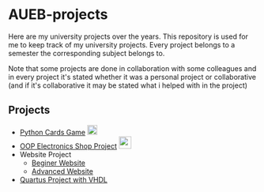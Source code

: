 # AUEB-projects
Here are my university projects over the years. This repository is used for me to keep track of my university projects. Every project belongs to a semester the corresponding subject belongs to.

Note that some projects are done in collaboration with some colleagues and in every project it's stated whether it was a personal project or collaborative (and if it's collaborative it may be stated what i helped with in the project)


## Projects

- [Python Cards Game](https://github.com/abki12c/AUEB-projects/tree/main/1st%20semester/Introduction%20to%20Computer%20Science/Python%20project) <img src="https://github.com/buildkite/emojis/blob/main/img-buildkite-64/python.png" width="20" height="20"/>
- [OOP Electronics Shop Project](https://github.com/abki12c/AUEB-projects/tree/main/2nd%20semester/Java%20Programming) <img src="https://emoji.gg/assets/emoji/java.png" width="25" height="25"/>
- Website Project
  - [Beginer Website](https://github.com/abki12c/AUEB-projects/tree/main/1st%20semester/Introduction%20to%20Computer%20Science/website%20project)
  - [Advanced Website](https://github.com/abki12c/AUEB-projects/tree/main/7th%20semester/Web%20Development)
- [Quartus Project with VHDL](https://github.com/abki12c/AUEB-projects/tree/main/2nd%20semester/Digital%20Logic%20Design)
